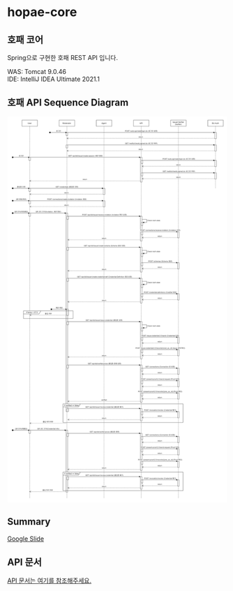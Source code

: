 # hopae-core
## 호패 코어

Spring으로 구현한 호패 REST API 입니다.<br/>

WAS: Tomcat 9.0.46<br/>
IDE: IntelliJ IDEA Ultimate 2021.1<br/>

## 호패 API Sequence Diagram
<img src="img/diagram5.png"/>

## Summary
[Google Slide](https://docs.google.com/presentation/d/15ONSqXMXpYghQoSaz3wQkiBBw3FHc1qoB5S0_q1e9cw/edit?usp=sharing)
<br/>

## API 문서
[API 문서는 여기를 참조해주세요.](core_api.md)
